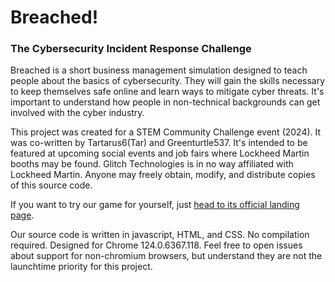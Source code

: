# Breached!
### The Cybersecurity Incident Response Challenge
Breached is a short business management simulation designed to teach people about the basics of cybersecurity. They will gain the skills necessary to keep themselves safe online and learn ways to mitigate cyber threats. It's important to understand how people in non-technical backgrounds can get involved with the cyber industry.

This project was created for a STEM Community Challenge event (2024). It was co-written by Tartarus6(Tar) and Greenturtle537. It's intended to be featured at upcoming social events and job fairs where Lockheed Martin booths may be found. Glitch Technologies is in no way affiliated with Lockheed Martin. Anyone may freely obtain, modify, and distribute copies of this source code. 

If you want to try our game for yourself, just [head to its official landing page](http://glitchtech.top/breached).

Our source code is written in javascript, HTML, and CSS. No compilation required. Designed for Chrome 124.0.6367.118. Feel free to open issues about support for non-chromium browsers, but understand they are not the launchtime priority for this project.